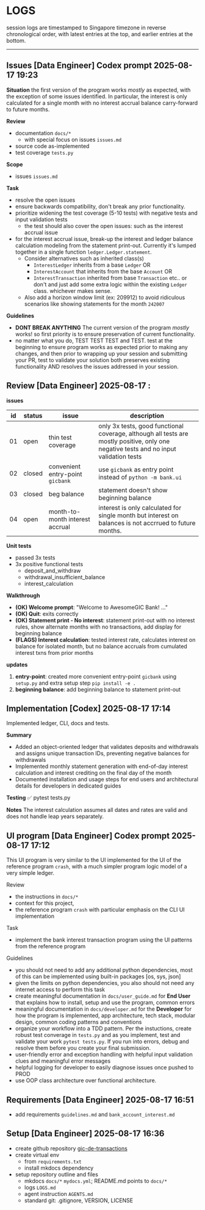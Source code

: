 # LOGS
session logs are timestamped to Singapore timezone in reverse chronological order, with latest entries at the top, and earlier entries at the bottom.

---
## Issues [Data Engineer] Codex prompt 2025-08-17 19:23

__Situation__
the first version of the program works _mostly_ as expected, with the exception of some issues identified. In particular, the interest is only calculated for a single month with no interest accrual balance carry-forward to future months. 

__Review__
- documentation `docs/*`
    - with special focus on issues `issues.md`
- source code as-implemented
- test coverage `tests.py`

__Scope__
- issues `issues.md`

__Task__
- resolve the open issues
- ensure backwards compatibility, don't break any prior functionality.
- prioritize widening the test coverage (5-10 tests) with negative tests and input validation tests
    - the test should also cover the open issues: such as the interest accrual issue
- for the interest accrual issue, break-up the interest and ledger balance calculation modeling from the statement print-out. Currently it's lumped together in a single function `ledger.Ledger.statement`. 
    - Consider alternatives such as inherited class(s)
        - `InterestLedger` inherits from a base `Ledger` OR
        - `InterestAccount` that inherits from the base `Account`  OR
        - `InterestTransaction` inherited from base `Transaction` etc.. 
     or don't and just add some extra logic within the existing `Ledger` class. whichever makes sense.
    - Also add a horizon window limit (ex: 209912) to avoid ridiculous scenarios like showing statements for the month `242007`

__Guidelines__
- **DONT BREAK ANYTHING** The current version of the program  _mostly_ works! so first priority is to ensure preservation of current functionality. 
- no matter what you do, TEST TEST TEST and TEST. test at the beginning to ensure program works as expected prior to making any changes, and then prior to wrapping up your session and submitting your PR, test to validate your solution both preserves existing functionality AND resolves the issues addressed in your session.

## Review [Data Engineer] 2025-08-17 <HH>:<MM>

__issues__

| id | status | issue | description |
| - | - | - | - |
| 01 | open | thin test coverage | only 3x tests, good functional coverage, although all tests are mostly positive, only one negative tests and no input validation tests |
| 02 | closed | convenient entry-point `gicbank` | use `gicbank` as entry point instead of `python -m bank.ui` |
| 03 | closed | beg balance | statement doesn't show beginning balance |
| 04 | open | month-to-month interest accrual | interest is only calculated for single month but interest on balances is not accrrued to future months. |

__Unit tests__

 - passed 3x tests
 - 3x positive functional tests
    - deposit_and_withdraw
    - withdrawal_insufficient_balance
    - interest_calculation

__Walkthrough__

 - **(OK) Welcome prompt**: "Welcome to AwesomeGIC Bank! ..."
 - **(OK) Quit**: exits correctly
 - **(OK) Statement print - No interest**: statement print-out with no interest rules, show alternate months with no transactions, add display for beginning balance
 - **(FLAGS) Interest calculation**: tested interest rate, calculates interest on balance for isolated month, but no balance accruals from cumulated interest txns from prior months

 __updates__
01. **entry-point**: created more convenient entry-point `gicbank` using `setup.py` and extra setup step `pip install -e .`
02. **beginning balance**: add beginning balance to statement print-out

## Implementation [Codex] 2025-08-17 17:14
Implemented ledger, CLI, docs and tests.

__Summary__

- Added an object-oriented ledger that validates deposits and withdrawals and assigns unique transaction IDs, preventing negative balances for withdrawals
- Implemented monthly statement generation with end-of-day interest calculation and interest crediting on the final day of the month
- Documented installation and usage steps for end users and architectural details for developers in dedicated guides

__Testing__
✅ pytest tests.py

__Notes__
The interest calculation assumes all dates and rates are valid and does not handle leap years separately.

## UI program [Data Engineer] Codex prompt 2025-08-17 17:12
This UI program is very similar to the UI implemented for the UI of the reference program `crash`, with a much simpler program logic model of a very simple ledger. 

Review
- the instructions in `docs/*`
- context for this project,
- the reference program `crash` with particular emphasis on the CLI UI implementation

Task
- implement the bank interest transaction program using the UI patterns from the reference program

Guidelines
- you should not need to add any additional python dependencies, most of this can be implemented using built-in packages [os, sys, json] 
- given the limits on python dependencies, you also should not need any internet access to perform this task
- create meaningful documentation in `docs/user_guide.md` for **End User** that explains how to install, setup and use the program, common errors
- meaningful documentation in `docs/developer.md` for the **Developer** for how the program is implemented, app architecture, tech stack, modular design, common coding patterns and conventions
- organize your workflow into a TDD pattern. Per the instuctions, create robust test converage in `tests.py` and as you implement, test and validate your work `pytest tests.py`. If you run into errors, debug and resolve them before you create your final submission.
- user-friendly error and exception handling with helpful input validation clues and meaningful error messages
- helpful logging for developer to easily diagnose issues once pushed to PROD
- use OOP class architecture over functional architecture.

## Requirements [Data Engineer] 2025-08-17 16:51
- add requirements `guidelines.md` and `bank_account_interest.md`

## Setup [Data Engineer] 2025-08-17 16:36

- create github repository [gic-de-transactions](https://github.com/taylorhickem/gic-de-transactions)
- create virtual env 
    - from `requirements.txt`
    - install mkdocs dependency
- setup repository outline and files
    - mkdocs `docs/*`  `mydocs.yml`; README.md points to `docs/*`
    - logs `LOGS.md`
    - agent instruction `AGENTS.md`
    - standard git: .gitignore, VERSION, LICENSE